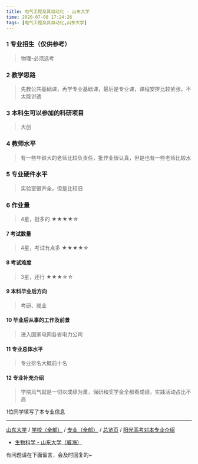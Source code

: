```yaml
---
title: 电气工程及其自动化 - 山东大学
time: 2020-07-08 17:24:26
tags: [电气工程及其自动化,山东大学]
---
```

### 1 专业招生（仅供参考）  
> 物理-必须选考


### 2 教学思路
> 先教公共基础课，再学专业基础课，最后是专业课，课程安排比较紧张，不太能讲透


### 3 本科生可以参加的科研项目
>大创


### 4 教师水平
> 有一些年龄大的老师比较负责任，批作业很认真，但是也有一些老师比较水


### 5 专业硬件水平
> 实验室很齐全，但是比较旧


### 6 作业量
>4星，挺多的
★★★★☆


#### 7 考试数量
>4星，考试有点多
★★★★☆


#### 8 考试难度
> 3星，还行
★★★☆☆


#### 9 本科毕业后方向
> 考研、就业


#### 10 毕业后从事的工作及前景
> 进入国家电网各省电力公司


#### 11 专业总体水平
> 专业排名大概前十名


#### 12 专业补充介绍
> 学院风气就是一切以成绩为重，保研和奖学金全都看成绩，实践活动占比不高

1位同学填写了本专业信息
***
[山东大学](https://univgo.github.io/2020/07/08/山东大学) / [学校（全部）](https://univgo.github.io/2020/07/08/3efa6bcca419) / [专业（全部）](https://univgo.github.io/2020/07/08/2d4c6d3552c2) / [总览页](https://univgo.github.io/2020/07/08/445daeb4fa00) / [阳光高考对本专业介绍](http://gaokao.chsi.com.cn/sch/zyk/view.do?schId=73395752&specId=73384320)

- [生物科学 - 山东大学（威海）](https://univgo.github.io/2020/07/08/a56d9f0a7434 )

有问题请在下面留言，会及时回复的~